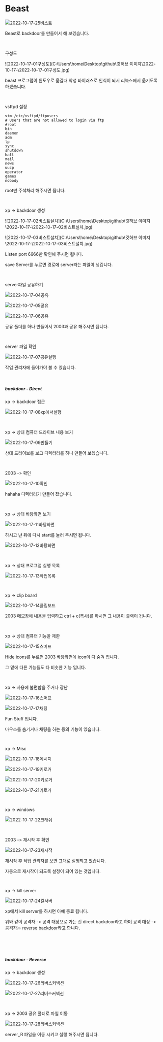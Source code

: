 # Beast

![2022-10-17-25비스트](../images/2022-10-17-Beast/2022-10-17-25비스트.jpg)

Beast로 backdoor를 만들어서 해 보겠습니다.

<br>

구성도

![2022-10-17-01구성도](C:\Users\home\Desktop\github\깃허브 이미지\2022-10-17-\2022-10-17-01구성도.jpg)

beast 프로그램이 윈도우로 옮길때 악성 바이러스로 인식이 되서 리눅스에서 옮기도록 하겠습니다.

<br>

vsftpd 설정

```
vim /etc/vsftpd/ftpusers
# Users that are not allowed to login via ftp
#root
bin
daemon
adm
lp
sync
shutdown
halt
mail
news
uucp
operator
games
nobody
```

root만 주석처리 해주시면 됩니다.

<br>

xp -> backdoor 생성

![2022-10-17-02비스트설치](C:\Users\home\Desktop\github\깃허브 이미지\2022-10-17-\2022-10-17-02비스트설치.jpg)

![2022-10-17-03비스트설치](C:\Users\home\Desktop\github\깃허브 이미지\2022-10-17-\2022-10-17-03비스트설치.jpg)

Listen port 6666만 확인해 주시면 됩니다.

save Server를 누르면 경로에 server라는 파일이 생깁니다.

<br>

server파일 공유하기

![2022-10-17-04공유](../images/2022-10-17-Beast/2022-10-17-04공유.jpg)

![2022-10-17-05공유](../images/2022-10-17-Beast/2022-10-17-05공유.jpg)

![2022-10-17-06공유](../images/2022-10-17-Beast/2022-10-17-06공유.jpg)

공유 폴더를 하나 만들어서 2003과 공유 해주시면 됩니다.

<br>

server 파일 확인

![2022-10-17-07공유실행](../images/2022-10-17-Beast/2022-10-17-07공유실행.jpg)

작업 관리자에 들어가야 볼 수 있습니다.

<br>

##### backdoor - Direct

xp -> backdoor 접근 

![2022-10-17-08xp에서실행](../images/2022-10-17-Beast/2022-10-17-08xp에서실행.jpg)

<br>

xp -> 상대 컴퓨터 드라이브 내용 보기

![2022-10-17-09만들기](../images/2022-10-17-Beast/2022-10-17-09만들기.jpg)

상대 드라이브를 보고 디렉터리를 하나 만들어 보겠습니다.

<br>

2003 -> 확인

![2022-10-17-10확인](../images/2022-10-17-Beast/2022-10-17-10확인.jpg)

hahaha 디렉터리가 만들어 졌습니다.

<br>

xp -> 상대 바탕화면 보기

![2022-10-17-11바탕화면](../images/2022-10-17-Beast/2022-10-17-11바탕화면.jpg)

하시고 난 뒤에 다시 start를 눌러 주시면 됩니다.

![2022-10-17-12바탕화면](../images/2022-10-17-Beast/2022-10-17-12바탕화면.jpg)

<br>

xp -> 상대 프로그램 실행 목록

![2022-10-17-13작업목록](../images/2022-10-17-Beast/2022-10-17-13작업목록.jpg)

<br>

xp -> clip board

![2022-10-17-14클립보드](../images/2022-10-17-Beast/2022-10-17-14클립보드.jpg)

2003 메모장에 내용을 입력하고 ctrl + c(복사)를 하시면 그 내용이 출력이 됩니다.

<br>

xp -> 상대 컴퓨터 기능을 제한

![2022-10-17-15스머프](../images/2022-10-17-Beast/2022-10-17-15스머프.jpg)

Hide icons를 누르면 2003 바탕화면에 icon이 다 숨겨 집니다.

그 밑에 다른 기능들도 다 비슷한 기능 입니다.

<br>

xp -> 사용에 불편함을 주거나 장난 

![2022-10-17-16스머프](../images/2022-10-17-Beast/2022-10-17-16스머프.jpg)

![2022-10-17-17채팅](../images/2022-10-17-Beast/2022-10-17-17채팅.jpg)

Fun Stuff 입니다.

마우스를 숨기거나 채팅을 하는 등의 기능이 있습니다.

<br>

xp -> Misc

![2022-10-17-18메시지](../images/2022-10-17-Beast/2022-10-17-18메시지.jpg)

![2022-10-17-19키로거](../images/2022-10-17-Beast/2022-10-17-19키로거.jpg)

![2022-10-17-20키로거](../images/2022-10-17-Beast/2022-10-17-20키로거.jpg)

![2022-10-17-21키로거](../images/2022-10-17-Beast/2022-10-17-21키로거.jpg)

<br>

xp -> windows

![2022-10-17-22크래쉬](../images/2022-10-17-Beast/2022-10-17-22크래쉬.jpg)

<br>

2003 -> 재시작 후 확인

![2022-10-17-23재시작](../images/2022-10-17-Beast/2022-10-17-23재시작.jpg)

재시작 후 작업 관리자를 보면 그대로 실행되고 있습니다.

자동으로 재시작이 되도록 설정이 되어 있는 것입니다.

<br>

xp -> kill server

![2022-10-17-24킬서버](../images/2022-10-17-Beast/2022-10-17-24킬서버.jpg)

xp에서 kill server를 하시면 아예 종료 됩니다.

위와 같이 공격자 -> 공격 대상으로 가는 건 direct backdoor라고 하며 공격 대상 -> 공격자는 reverse backdoor라고 합니다.

<br>

<br>

<br>

##### backdoor - Reverse

xp -> backdoor 생성

![2022-10-17-26리버스커넥션](../images/2022-10-17-Beast/2022-10-17-26리버스커넥션.jpg)

![2022-10-17-27리버스커넥션](../images/2022-10-17-Beast/2022-10-17-27리버스커넥션.jpg)

<br>

xp -> 2003 공유 폴더로 파일 이동

![2022-10-17-28리버스커넥션](../images/2022-10-17-Beast/2022-10-17-28리버스커넥션.jpg)

server_R 파일을 이동 시키고 실행 해주시면 됩니다.

<br>

